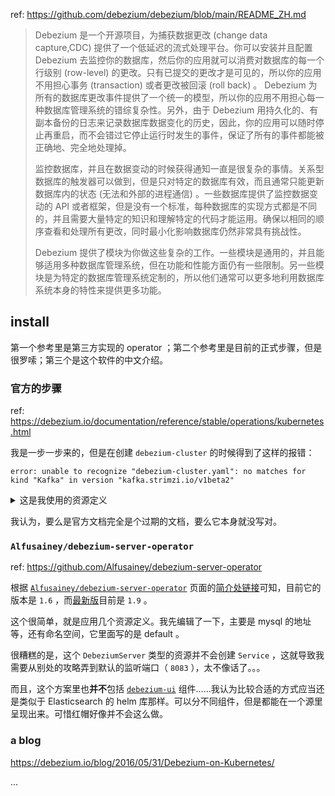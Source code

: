 
ref: https://github.com/debezium/debezium/blob/main/README_ZH.md  

> Debezium 是一个开源项目，为捕获数据更改 (change data capture,CDC) 提供了一个低延迟的流式处理平台。你可以安装并且配置 Debezium 去监控你的数据库，然后你的应用就可以消费对数据库的每一个行级别 (row-level) 的更改。只有已提交的更改才是可见的，所以你的应用不用担心事务 (transaction) 或者更改被回滚 (roll back) 。 Debezium 为所有的数据库更改事件提供了一个统一的模型，所以你的应用不用担心每一种数据库管理系统的错综复杂性。另外，由于 Debezium 用持久化的、有副本备份的日志来记录数据库数据变化的历史，因此，你的应用可以随时停止再重启，而不会错过它停止运行时发生的事件，保证了所有的事件都能被正确地、完全地处理掉。
> 
> 监控数据库，并且在数据变动的时候获得通知一直是很复杂的事情。关系型数据库的触发器可以做到，但是只对特定的数据库有效，而且通常只能更新数据库内的状态 (无法和外部的进程通信) 。一些数据库提供了监控数据变动的 API 或者框架，但是没有一个标准，每种数据库的实现方式都是不同的，并且需要大量特定的知识和理解特定的代码才能运用。确保以相同的顺序查看和处理所有更改，同时最小化影响数据库仍然非常具有挑战性。
> 
>  Debezium 提供了模块为你做这些复杂的工作。一些模块是通用的，并且能够适用多种数据库管理系统，但在功能和性能方面仍有一些限制。另一些模块是为特定的数据库管理系统定制的，所以他们通常可以更多地利用数据库系统本身的特性来提供更多功能。
> 

## install

第一个参考里是第三方实现的 operator ；第二个参考里是目前的正式步骤，但是很罗嗦；第三个是这个软件的中文介绍。

### 官方的步骤

ref: https://debezium.io/documentation/reference/stable/operations/kubernetes.html

我是一步一步来的，但是在创建 `debezium-cluster` 的时候得到了这样的报错：

~~~
error: unable to recognize "debezium-cluster.yaml": no matches for kind "Kafka" in version "kafka.strimzi.io/v1beta2"
~~~

<details>

<summary>这是我使用的资源定义</summary>

~~~ yaml
apiVersion: kafka.strimzi.io/v1beta2
kind: Kafka
metadata:
  name: debezium-cluster
spec:
  kafka:
    replicas: 1
    listeners:
      - name: plain
        port: 9092
        type: internal
        tls: false
      - name: tls
        port: 9093
        type: internal
        tls: true
        authentication:
          type: tls
      - name: external
        port: 9094
        type: nodeport
        tls: false
    storage:
      type: jbod
      volumes:
      - id: 0
        type: persistent-claim
        size: 100Gi
        deleteClaim: false
    config:
      offsets.topic.replication.factor: 1
      transaction.state.log.replication.factor: 1
      transaction.state.log.min.isr: 1
      default.replication.factor: 1
      min.insync.replicas: 1
  zookeeper:
    replicas: 1
    storage:
      type: persistent-claim
      size: 100Gi
      deleteClaim: false
  entityOperator:
    topicOperator: {}
    userOperator: {}
~~~

</details>

我认为，要么是官方文档完全是个过期的文档，要么它本身就没写对。

### `Alfusainey/debezium-server-operator`

ref: https://github.com/Alfusainey/debezium-server-operator

根据 [`Alfusainey/debezium-server-operator`](https://github.com/Alfusainey/debezium-server-operator.git) 页面的[简介处链接](https://debezium.io/documentation/reference/1.6/operations/debezium-server.html)可知，目前它的版本是 `1.6` ，而[最新版](https://debezium.io/documentation/reference/stable/operations/debezium-server.html)目前是 `1.9` 。

这个很简单，就是应用几个资源定义。我先编辑了一下，主要是 mysql 的地址等，还有命名空间，它里面写的是 default 。

很糟糕的是，这个 `DebeziumServer` 类型的资源并不会创建 `Service` ，这就导致我需要从别处的攻略弄到默认的监听端口（ `8083` ），太不像话了。。。

而且，这个方案里也**并不**包括 [`debezium-ui`](https://debezium.io/documentation/reference/stable/operations/debezium-ui.html) 组件……我认为比较合适的方式应当还是类似于 Elasticsearch 的 helm 库那样。可以分不同组件，但是都能在一个源里呈现出来。可惜红帽好像并不会这么做。

### a blog

https://debezium.io/blog/2016/05/31/Debezium-on-Kubernetes/

...




